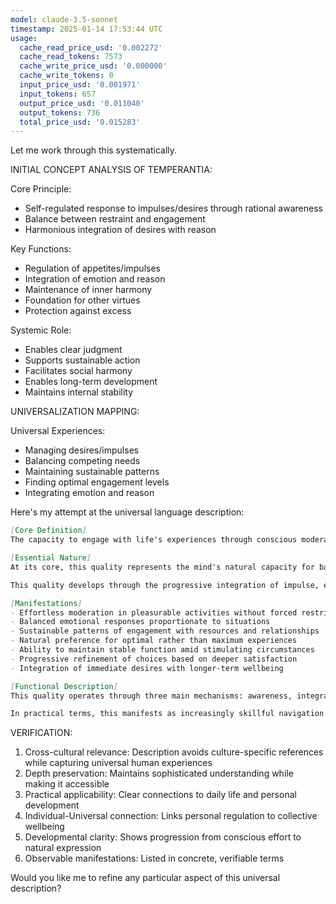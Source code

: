 ```yaml
---
model: claude-3.5-sonnet
timestamp: 2025-01-14 17:53:44 UTC
usage:
  cache_read_price_usd: '0.002272'
  cache_read_tokens: 7573
  cache_write_price_usd: '0.000000'
  cache_write_tokens: 0
  input_price_usd: '0.001971'
  input_tokens: 657
  output_price_usd: '0.011040'
  output_tokens: 736
  total_price_usd: '0.015283'
---
```


Let me work through this systematically.

INITIAL CONCEPT ANALYSIS OF TEMPERANTIA:

Core Principle:
- Self-regulated response to impulses/desires through rational awareness
- Balance between restraint and engagement
- Harmonious integration of desires with reason

Key Functions:
- Regulation of appetites/impulses
- Integration of emotion and reason
- Maintenance of inner harmony
- Foundation for other virtues
- Protection against excess

Systemic Role:
- Enables clear judgment
- Supports sustainable action
- Facilitates social harmony
- Enables long-term development
- Maintains internal stability

UNIVERSALIZATION MAPPING:

Universal Experiences:
- Managing desires/impulses
- Balancing competing needs
- Maintaining sustainable patterns
- Finding optimal engagement levels
- Integrating emotion and reason

Here's my attempt at the universal language description:

```markdown
[Core Definition]
The capacity to engage with life's experiences through conscious moderation, maintaining internal harmony through the skillful regulation of impulses, desires, and responses. This quality enables sustainable patterns of engagement that support both individual flourishing and collective wellbeing.

[Essential Nature]
At its core, this quality represents the mind's natural capacity for balanced engagement with experience. Rather than mere restraint or denial, it manifests as the wisdom to find optimal points of engagement - neither over-indulging nor unnecessarily restricting. It operates through heightened awareness of internal states combined with the capacity to modulate responses based on broader understanding and longer-term perspectives.

This quality develops through the progressive integration of impulse, emotion, and reason, leading to increasingly natural and effortless self-regulation. It represents not the suppression of human drives but their mature expression in harmony with deeper wisdom.

[Manifestations]
- Effortless moderation in pleasurable activities without forced restriction
- Balanced emotional responses proportionate to situations
- Sustainable patterns of engagement with resources and relationships
- Natural preference for optimal rather than maximum experiences
- Ability to maintain stable function amid stimulating circumstances
- Progressive refinement of choices based on deeper satisfaction
- Integration of immediate desires with longer-term wellbeing

[Functional Description]
This quality operates through three main mechanisms: awareness, integration, and natural regulation. Awareness provides clear recognition of internal states and their implications. Integration harmonizes different aspects of experience - physical, emotional, and rational. Natural regulation emerges as wisdom refines choices, leading to spontaneous preference for balanced engagement over excess.

In practical terms, this manifests as increasingly skillful navigation of life's pleasures and challenges. Rather than struggling against desires, one develops natural appreciation for moderation. This supports sustainable relationships with self, others, and environment. The result is neither indulgence nor denial, but optimal engagement that enhances both individual and collective wellbeing.
```

VERIFICATION:
1. Cross-cultural relevance: Description avoids culture-specific references while capturing universal human experiences
2. Depth preservation: Maintains sophisticated understanding while making it accessible
3. Practical applicability: Clear connections to daily life and personal development
4. Individual-Universal connection: Links personal regulation to collective wellbeing
5. Developmental clarity: Shows progression from conscious effort to natural expression
6. Observable manifestations: Listed in concrete, verifiable terms

Would you like me to refine any particular aspect of this universal description?